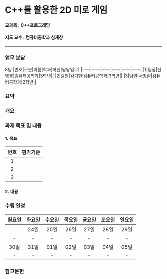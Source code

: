 # C++를 활용한 2D 미로 게임
#### 교과목 : C++프로그래밍
#### 지도 교수 : 컴퓨터공학과 심재창
---
### 업무 분담
8팀
|번호|구분|이름|학과|학년|담당업무|
|:---:|:---:|:---:|:---:|:---:|:---:|
|1|팀장|신영룡|컴퓨터공학과|3학년||
|2|팀원|김기현|컴퓨터공학과|3학년||
|3|팀원|서창환|컴퓨터공학과|2학년||

### 요약

### 개요

### 과제 목표 및 내용
#### 1. 목표
|번호|평가기준|
|:---:|:---:|
|1||
|2||
|3||

#### 2. 내용


### 수행 일정
|월요일|화요일|수요일|목요일|금요일|토요일|일요일|
|:---:|:---:|:---:|:---:|:---:|:---:|:---:|
||24일|25일|26일|27일|28일|29일|
|-|-|-|-|-|-|-|
|30일|31일|01일|02일|03일|04일|05일|
|-|-|-|-|-|-|-|

### 참고문헌
